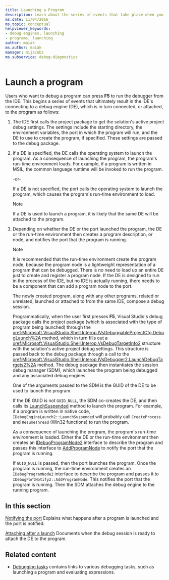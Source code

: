 ```yaml
---
title: Launching a Program
description: Learn about the series of events that take place when you debug a program using F5 to run the debugger from the IDE.
ms.date: 11/04/2016
ms.topic: conceptual
helpviewer_keywords:
- debug engines, launching
- programs, launching
author: maiak
ms.author: maiak
manager: mijacobs
ms.subservice: debug-diagnostics
---
```

# Launch a program

Users who want to debug a program can press **F5** to run the debugger from the IDE. This begins a series of events that ultimately result in the IDE's connecting to a debug engine (DE), which is in turn connected, or attached, to the program as follows:

1. The IDE first calls the project package to get the solution's active project debug settings. The settings include the starting directory, the environment variables, the port in which the program will run, and the DE to use to create the program, if specified. These settings are passed to the debug package.

2. If a DE is specified, the DE calls the operating system to launch the program. As a consequence of launching the program, the program's run-time environment loads. For example, if a program is written in MSIL, the common language runtime will be invoked to run the program.

    -or-

    If a DE is not specified, the port calls the operating system to launch the program, which causes the program's run-time environment to load.

   > [!NOTE]
   > If a DE is used to launch a program, it is likely that the same DE will be attached to the program.

3. Depending on whether the DE or the port launched the program, the DE or the run-time environment then creates a program description, or node, and notifies the port that the program is running.

   > [!NOTE]
   > It is recommended that the run-time environment create the program node, because the program node is a lightweight representation of a program that can be debugged. There is no need to load up an entire DE just to create and register a program node. If the DE is designed to run in the process of the IDE, but no IDE is actually running, there needs to be a component that can add a program node to the port.

   The newly created program, along with any other programs, related or unrelated, launched or attached to from the same IDE, compose a debug session.

   Programmatically, when the user first presses **F5**, Visual Studio's debug package calls the project package (which is associated with the type of program being launched) through the <xref:Microsoft.VisualStudio.Shell.Interop.IVsDebuggableProjectCfg.DebugLaunch%2A> method, which in turn fills out a <xref:Microsoft.VisualStudio.Shell.Interop.VsDebugTargetInfo2> structure with the solution's active project debug settings. This structure is passed back to the debug package through a call to the <xref:Microsoft.VisualStudio.Shell.Interop.IVsDebugger2.LaunchDebugTargets2%2A> method. The debug package then instantiates the session debug manager (SDM), which launches the program being debugged and any associated debug engines.

   One of the arguments passed to the SDM is the GUID of the DE to be used to launch the program.

   If the DE GUID is not `GUID_NULL`, the SDM co-creates the DE, and then calls its [LaunchSuspended](../../extensibility/debugger/reference/idebugenginelaunch2-launchsuspended.md) method to launch the program. For example, if a program is written in native code, `IDebugEngineLaunch2::LaunchSuspended` will probably call `CreateProcess` and `ResumeThread` (Win32 functions) to run the program.

   As a consequence of launching the program, the program's run-time environment is loaded. Either the DE or the run-time environment then creates an [IDebugProgramNode2](../../extensibility/debugger/reference/idebugprogramnode2.md) interface to describe the program and passes this interface to [AddProgramNode](../../extensibility/debugger/reference/idebugportnotify2-addprogramnode.md) to notify the port that the program is running.

   If `GUID_NULL` is passed, then the port launches the program. Once the program is running, the run-time environment creates an `IDebugProgramNode2` interface to describe the program and passes it to `IDebugPortNotify2::AddProgramNode`. This notifies the port that the program is running. Then the SDM attaches the debug engine to the running program.

## In this section
 [Notifying the port](../../extensibility/debugger/notifying-the-port.md)
 Explains what happens after a program is launched and the port is notified.

 [Attaching after a launch](../../extensibility/debugger/attaching-after-a-launch.md)
 Documents when the debug session is ready to attach the DE to the program.

## Related content
- [Debugging tasks](../../extensibility/debugger/debugging-tasks.md) contains links to various debugging tasks, such as launching a program and evaluating expressions.
